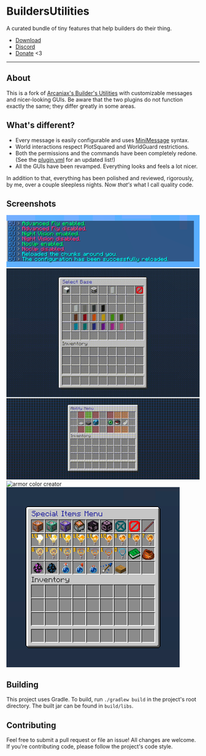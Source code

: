 # BuildersUtilities

A curated bundle of tiny features that help builders do their thing.

* [Download](https://modrinth.com/plugin/buildersutilities)
* [Discord](https://thbn.me/discord)
* [Donate](https://github.com/sponsors/TehBrian) <3

---

## About

This is a fork of [Arcaniax's Builder's Utilities][arcaniax-bu] with
customizable messages and nicer-looking GUIs. Be aware that the two plugins do
not function exactly the same; they differ greatly in some areas.

[arcaniax-bu]: https://www.spigotmc.org/resources/builders-utilities.42361/

## What's different?

- Every message is easily configurable and uses [MiniMessage][MiniMessage] syntax.
- World interactions respect PlotSquared and WorldGuard restrictions.
- Both the permissions and the commands have been completely redone. (See the
  [plugin.yml][plugin.yml] for an updated list!)
- All the GUIs have been revamped. Everything looks and feels a lot nicer.

In addition to that, everything has been polished and reviewed, rigorously, by
me, over a couple sleepless nights. Now *that's* what I call quality code.

[MiniMessage]: https://docs.adventure.kyori.net/minimessage/

[plugin.yml]: https://github.com/TehBrian/BuildersUtilities/blob/main/src/main/resources/plugin.yml

## Screenshots

![commands](assets/commands.png)
![banner creator](assets/banner-creator.gif)
![ability menu](assets/ability-menu.gif)
![armor color creator](assets/armor-color-creator.gif)
![special items menu](assets/special-items-menu.png)

## Building

This project uses Gradle. To build, run `./gradlew build` in the project's root
directory. The built jar can be found in `build/libs`.

## Contributing

Feel free to submit a pull request or file an issue! All changes are welcome. If
you're contributing code, please follow the project's code style.
